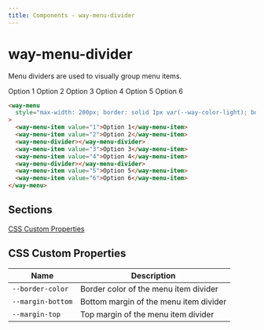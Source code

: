 ```yaml
---
title: Components - way-menu-divider
---
```


# way-menu-divider

<div>

Menu dividers are used to visually group menu items.

<way-menu style="max-width: 200px; border: solid 1px var(--way-color-light); border-radius: var(--way-border-radius-medium);">
  <way-menu-item value="1">Option 1</way-menu-item>
  <way-menu-item value="2">Option 2</way-menu-item>
  <way-menu-divider></way-menu-divider>
  <way-menu-item value="3">Option 3</way-menu-item>
  <way-menu-item value="4">Option 4</way-menu-item>
  <way-menu-divider></way-menu-divider>
  <way-menu-item value="5">Option 5</way-menu-item>
  <way-menu-item value="6">Option 6</way-menu-item>
</way-menu>

```html
<way-menu
  style="max-width: 200px; border: solid 1px var(--way-color-light); border-radius: var(--way-border-radius-medium);"
>
  <way-menu-item value="1">Option 1</way-menu-item>
  <way-menu-item value="2">Option 2</way-menu-item>
  <way-menu-divider></way-menu-divider>
  <way-menu-item value="3">Option 3</way-menu-item>
  <way-menu-item value="4">Option 4</way-menu-item>
  <way-menu-divider></way-menu-divider>
  <way-menu-item value="5">Option 5</way-menu-item>
  <way-menu-item value="6">Option 6</way-menu-item>
</way-menu>
```

## Sections

<div class="flex items-center mb-3">
<a href="#css-custom-properties">CSS Custom Properties</a> 
</div>

</div>

<div id="css-custom-properties">

## CSS Custom Properties

| Name              | Description                            |
| ----------------- | -------------------------------------- |
| `--border-color`  | Border color of the menu item divider  |
| `--margin-bottom` | Bottom margin of the menu item divider |
| `--margin-top`    | Top margin of the menu item divider    |

</div>
